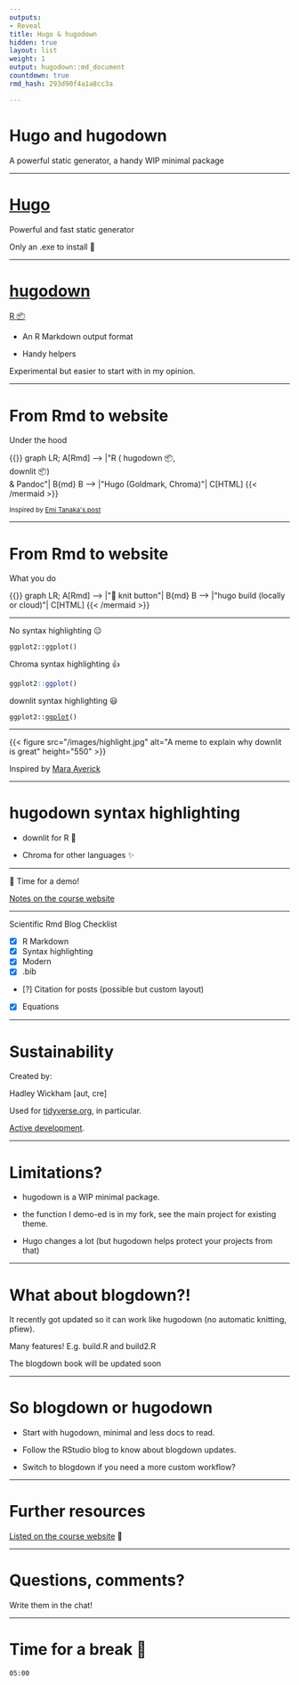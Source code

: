 ```yaml
---
outputs:
- Reveal
title: Hugo & hugodown
hidden: true
layout: list
weight: 1
output: hugodown::md_document
countdown: true
rmd_hash: 293d90f4a1a8cc3a

---
```


Hugo and hugodown
=================

A powerful static generator, a handy WIP minimal package

------------------------------------------------------------------------

[Hugo](https://gohugo.io/)
==========================

Powerful and fast static generator

Only an .exe to install :tada:

------------------------------------------------------------------------

[hugodown](https://hugodown.r-lib.org/)
=======================================

[R :package:](https://hugodown.r-lib.org/)

-   An R Markdown output format

-   Handy helpers

Experimental but easier to start with in my opinion.

------------------------------------------------------------------------

From Rmd to website
===================

Under the hood

{{<mermaid align="left">}}
graph LR;
    A[Rmd] --> |"R ( hugodown :package:, </br> downlit :package:) </br> & Pandoc"| B{md}
    B --> |"Hugo (Goldmark, Chroma)"| C[HTML]
{{< /mermaid >}}

<small>Inspired by [Emi Tanaka's post](https://emitanaka.org/r/posts/2018-12-12-scientific-and-technical-blogging-radix-vs-blogdown/)</small>

------------------------------------------------------------------------

From Rmd to website
===================

What you do

{{<mermaid align="left">}}
graph LR;
    A[Rmd] --> |":large_blue_circle: knit button"| B{md}
    B --> |"hugo build (locally or cloud)"| C[HTML]
{{< /mermaid >}}

------------------------------------------------------------------------

No syntax highlighting :expressionless:

<pre><code>ggplot2::ggplot()
</code></pre>

Chroma syntax highlighting :+1:

```r
ggplot2::ggplot()
```

downlit syntax highlighting :smiley:

<div class="highlight">

<pre class='chroma'><code class='language-r' data-lang='r'><span class='nf'>ggplot2</span><span class='nf'>::</span><span class='nf'><a href='https://ggplot2.tidyverse.org/reference/ggplot.html'>ggplot</a></span><span class='o'>(</span><span class='o'>)</span>
</code></pre>

</div>

------------------------------------------------------------------------

{{< figure src="/images/highlight.jpg" alt="A meme to explain why downlit is great" height="550" >}}

Inspired by [Mara Averick](https://twitter.com/dataandme/status/1255510799273132032)

------------------------------------------------------------------------

hugodown syntax highlighting
============================

-   downlit for R :tada:

-   Chroma for other languages :sparkles:

------------------------------------------------------------------------

:mountain_cableway: Time for a demo!

[Notes on the course website](/hugo/demo/)

------------------------------------------------------------------------

Scientific Rmd Blog Checklist

-   [x] R Markdown
-   [x] Syntax highlighting
-   [x] Modern
-   [x] .bib
-   \[?\] Citation for posts (possible but custom layout)
-   [x] Equations

------------------------------------------------------------------------

Sustainability
==============

Created by:

<div class="highlight">

Hadley Wickham \[aut, cre\]

</div>

Used for [tidyverse.org](https://tidyverse.org), in particular.

[Active development](https://github.com/r-lib/hugodown/).

------------------------------------------------------------------------

Limitations?
============

-   hugodown is a WIP minimal package.

-   the function I demo-ed is in my fork, see the main project for existing theme.

-   Hugo changes a lot (but hugodown helps protect your projects from that)

------------------------------------------------------------------------

What about blogdown?!
=====================

It recently got updated so it can work like hugodown (no automatic knitting, pfiew).

Many features! E.g. build.R and build2.R

The blogdown book will be updated soon

------------------------------------------------------------------------

So blogdown or hugodown
=======================

-   Start with hugodown, minimal and less docs to read.

-   Follow the RStudio blog to know about blogdown updates.

-   Switch to blogdown if you need a more custom workflow?

------------------------------------------------------------------------

Further resources
=================

[Listed on the course website](/hugo/further-resources/) :ledger:

------------------------------------------------------------------------

Questions, comments?
====================

Write them in the chat!

------------------------------------------------------------------------

Time for a break :tea:
======================

<!--html_preserve-->

<div id="timer_hugo" class="countdown" style="top:100;left:0;" data-warnwhen="0">

<code class="countdown-time"><span class="countdown-digits minutes">05</span><span class="countdown-digits colon">:</span><span class="countdown-digits seconds">00</span></code>

</div>

<!--/html_preserve-->


